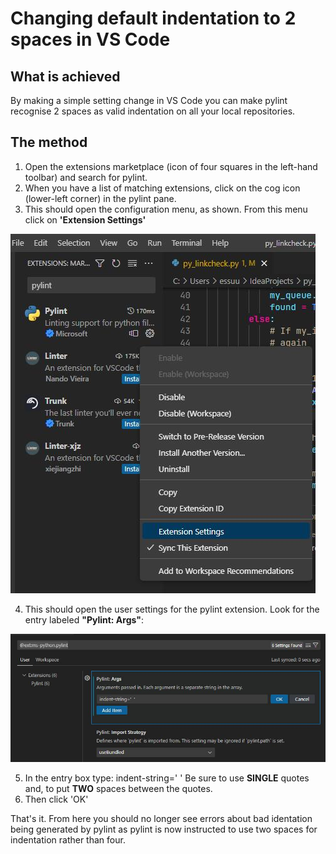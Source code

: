 # Changing default indentation to 2 spaces in VS Code
## What is achieved
By making a simple setting change in VS Code you can make pylint recognise 2 spaces as valid indentation on all your local repositories.

## The method
1. Open the extensions marketplace (icon of four squares in the left-hand toolbar) and search for pylint.
2. When you have a list of matching extensions, click on the cog icon (lower-left corner) in the pylint pane.
3. This should open the configuration menu, as shown. From this menu click on **'Extension Settings'**

![extension manager](https://github.com/essuu27/Notebook/blob/main/pylint-1.jpg)

4. This should open the user settings for the pylint extension. Look for the entry labeled **"Pylint: Args"**:

![configuration](https://github.com/essuu27/Notebook/blob/main/pylint-2.jpg)

5. In the entry box type:
indent-string='  '
Be sure to use **SINGLE** quotes and, to put **TWO** spaces between the quotes.
6. Then click 'OK'

That's it. From here you should no longer see errors about bad identation being generated by pylint as pylint is now instructed to use two spaces for indentation rather than four.
